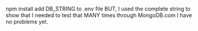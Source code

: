 npm install
add DB_STRING to .env file
BUT, I used the complete string to show that I needed to test that MANY times through MongoDB.com
I have no problems yet.
